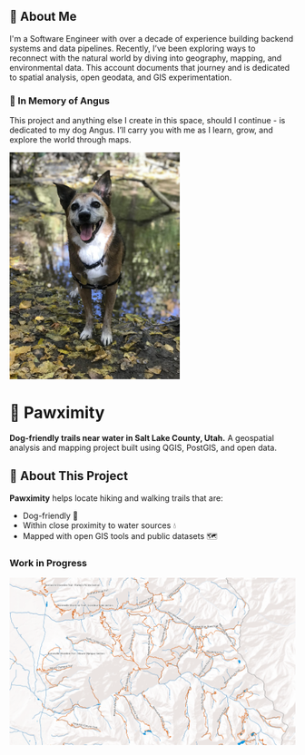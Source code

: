 ## 👤 About Me
I'm a Software Engineer with over a decade of experience building backend systems and data pipelines. Recently, I’ve been exploring ways to reconnect with the natural world by diving into geography, mapping, and environmental data. This account documents that journey and is dedicated to spatial analysis, open geodata, and GIS experimentation.

### 🐺 In Memory of Angus
This project and anything else I create in this space, should I continue - is dedicated to my dog Angus. I’ll carry you with me as I learn, grow, and explore the world through maps.

<img src="images/angus.jpg" alt="Angus" width="300"/>

# 🐾 Pawximity
**Dog-friendly trails near water in Salt Lake County, Utah.**
A geospatial analysis and mapping project built using QGIS, PostGIS, and open data.

## 📍 About This Project
**Pawximity** helps locate hiking and walking trails that are:
- Dog-friendly 🐶
- Within close proximity to water sources 💧
- Mapped with open GIS tools and public datasets 🗺️

### Work in Progress
<img src="images/pawximity_boneville.png" alt="Boneville" width="800"/>